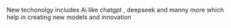 New techonolgy includes Ai like chatgpt , deepseek and manny more which help in creating new models and innovation
